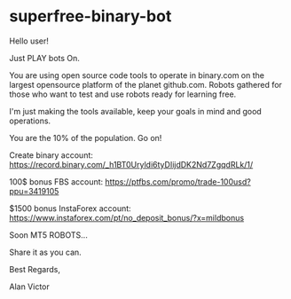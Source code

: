 # superfree-binary-bot
Hello user!

Just PLAY bots On.

You are using open source code tools to operate in binary.com on the largest opensource platform of the planet github.com.
Robots gathered for those who want to test and use robots ready for learning free.

I'm just making the tools available, keep your goals in mind and good operations.

You are the 10% of the population. Go on!

Create binary account:
https://record.binary.com/_h1BT0Uryldi6tyDIijdDK2Nd7ZgqdRLk/1/

100$ bonus FBS account:
https://ptfbs.com/promo/trade-100usd?ppu=3419105

$1500 bonus InstaForex account:
https://www.instaforex.com/pt/no_deposit_bonus/?x=mildbonus

Soon MT5 ROBOTS...

Share it as you can.

Best Regards,

Alan Victor
